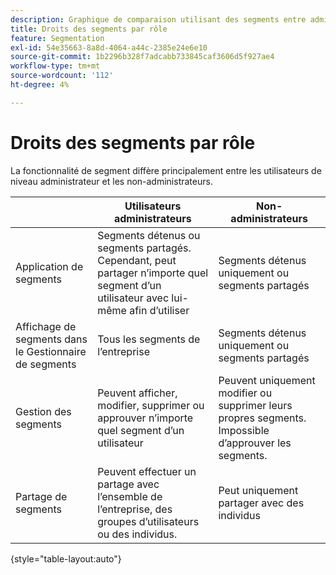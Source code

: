 ```yaml
---
description: Graphique de comparaison utilisant des segments entre administrateurs et non-administrateurs.
title: Droits des segments par rôle
feature: Segmentation
exl-id: 54e35663-8a8d-4064-a44c-2385e24e6e10
source-git-commit: 1b2296b328f7adcabb733845caf3606d5f927ae4
workflow-type: tm+mt
source-wordcount: '112'
ht-degree: 4%

---
```


# Droits des segments par rôle

La fonctionnalité de segment diffère principalement entre les utilisateurs de niveau administrateur et les non-administrateurs.

|  | Utilisateurs administrateurs | Non-administrateurs |
| --- | --- | --- |
| Application de segments | Segments détenus ou segments partagés. Cependant, peut partager n’importe quel segment d’un utilisateur avec lui-même afin d’utiliser | Segments détenus uniquement ou segments partagés |
| Affichage de segments dans le Gestionnaire de segments | Tous les segments de l’entreprise | Segments détenus uniquement ou segments partagés |
| Gestion des segments | Peuvent afficher, modifier, supprimer ou approuver n’importe quel segment d’un utilisateur | Peuvent uniquement modifier ou supprimer leurs propres segments. Impossible d’approuver les segments. |
| Partage de segments | Peuvent effectuer un partage avec l’ensemble de l’entreprise, des groupes d’utilisateurs ou des individus. | Peut uniquement partager avec des individus |

{style=&quot;table-layout:auto&quot;}
